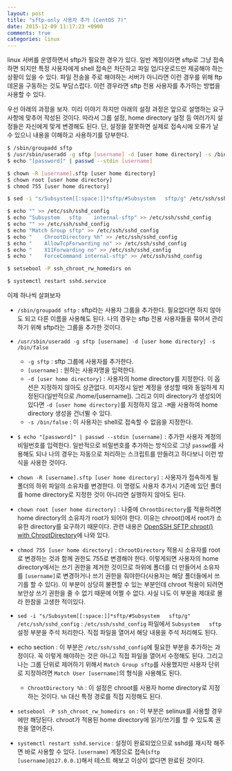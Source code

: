 ```yaml
---
layout: post
title: "sftp-only 사용자 추가 (CentOS 7)"
date: 2015-12-09 11:17:23 +0900
comments: true
categories: linux
---
```

linux 서버를 운영하면서 sftp가 필요한 경우가 있다. 일반 계정이라면 sftp로 그냥 접속하면 되지만 특정 사용자에게 shell 접속은 차단하고 파일 업/다운로드만 제공해야 하는 상황이 있을 수 있다. 파일 전송을 주로 해야하는 서버가 아니라면 이런 경우를 위해 ftp 데몬을 구동하는 것도 부담스럽다. 이런 경우라면 sftp 전용 사용자를 추가하는 방법을 사용할 수 있다.

우선 아래의 과정을 보자. 미리 이야기 하지만 아래의 설정 과정은 앞으로 설명하는 요구 사항에 맞추어 작성된 것이다. 따라서 그룹 설정, home directory 설정 등 여러가지 설정들은 자신에게 맞게 변경해도 된다. 단, 설정을 잘못하면 실제로 접속시에 오류가 날 수 있으니 내용을 이해하고 사용하기를 당부한다.

```bash
$ /sbin/groupadd sftp
$ /usr/sbin/useradd -g sftp [username] -d [user home directory] -s /bin/false
$ echo "[password]" | passwd --stdin [username]

$ chown -R [username].sftp [user home directory]
$ chown root [user home directory]
$ chmod 755 [user home directory]

$ sed -i "s/Subsystem[[:space:]]*sftp/#Subsystem   sftp/g" /etc/ssh/sshd_config

$ echo "" >> /etc/ssh/sshd_config
$ echo "Subsystem   sftp    internal-sftp" >> /etc/ssh/sshd_config
$ echo "" >> /etc/ssh/sshd_config
$ echo "Match Group sftp" >> /etc/ssh/sshd_config
$ echo "    ChrootDirectory %h" >> /etc/ssh/sshd_config
$ echo "    AllowTcpForwarding no" >> /etc/ssh/sshd_config
$ echo "    X11Forwarding no" >> /etc/ssh/sshd_config
$ echo "    ForceCommand internal-sftp" >> /etc/ssh/sshd_config

$ setsebool -P ssh_chroot_rw_homedirs on

$ systemctl restart sshd.service
```

이제 하나씩 살펴보자

* `/sbin/groupadd sftp` : sftp라는 사용자 그룹을 추가한다. 필요없다면 하지 않아도 되고 다른 이름을 사용해도 된다. 나의 경우는 sftp 전용 사용자들을 묶어서 관리하기 위해 sftp라는 그룹을 추가한 것이다.

* `/usr/sbin/useradd -g sftp [username] -d [user home directory] -s /bin/false`
  * `-g sftp` : sftp 그룹에 사용자를 추가한다.
  * `[username]` : 원하는 사용자명을 입력한다.
  * `-d [user home directory]` : 사용자의 home directory를 지정한다. 이 옵션은 지정하지 않아도 상관없다. 미지정시 일반 계정을 생성할 때와 동일하게 지정된다(일반적으로 /home/[username]).     그리고 이미 directory가 생성되어 있다면 `-d [user home directory]`를 지정하지 않고 `-M`을 사용하여 home directory 생성을 건너뛸 수 있다.
  * `-s /bin/false` : 이 사용자는 shell로 접속할 수 없음을 지정한다.


* `$ echo "[password]" | passwd --stdin [username]` : 추가한 사용자 계정의 비밀번호를 입력한다. 일반적으로 비밀번호를 추가하는 방식으로 그냥 `passwd`를 사용해도 되나 나의 경우는 자동으로 처리하는 스크립트를 만들려고 하다보니 이런 방식을 사용한 것이다.

* `chown -R [username].sftp [user home directory]` : 사용자가 접속하게 될 폴더의 하위 파일의 소유자를 변경한다. 이 명령도 사용자 추가시 기존에 있던 폴더를 home directory로 지정한 것이 아니라면 실행하지 않아도 된다.

* `chown root [user home directory]` : 나중에 `ChrootDirectory`를 적용하려면 home directory의 소유자가 root가 되어야 한다. 이유는 chroot()에서 root가 소유한 directory를 요구하기 때문이다. 관련 내용은 [OpenSSH SFTP chroot() with ChrootDirectory](https://www.debian-administration.org/article/590/OpenSSH_SFTP_chroot_with_ChrootDirectory)에 나와 있다.

* `chmod 755 [user home directory]` : `ChrootDirectory` 적용시 소유자를 root로 변경하는 것과 함께 권한도 755로 변경해야 한다. 이렇게되면 사용자의 home directory에서는 쓰기 권한을 제거한 것이므로 하위에 폴더를 더 만들어서 소유자를 `[username]`로 변경하거나 쓰기 권한을 줘야한다(사용자는 해당 폴더들에서 쓰기를 할 수 있다). 이 부분이 상당히 불편할 수 있는 부분인데 chroot 적용이 되려면 보안상 쓰기 권한을 줄 수 없기 때문에 어쩔 수 없다. 사실 나도 이 부분을 제대로 몰라 한참을 고생한 적이있다.

* `sed -i "s/Subsystem[[:space:]]*sftp/#Subsystem   sftp/g" /etc/ssh/sshd_config` : `/etc/ssh/sshd_config` 파일에서 `Subsystem   sftp` 설정 부분을 주석 처리한다. 직접 파일을 열어서 해당 내용을 주석 처리해도 된다.

* echo section : 이 부분은 `/etc/ssh/sshd_config`에 필요한 부분을 추가하는 과정이다. 꼭 이렇게 해야하는 것은 아니고 직접 파일을 열어서 수정해도 된다. 그리고 나는 그룹 단위로 제어하기 위해서 `Match Group sftp`를 사용했지만 사용자 단위로 지정하려면 `Match User [username]`의 형식을 사용해도 된다.
  * `ChrootDirectory %h` : 이 설정은 chroot를 사용자 home directory로 지정하는 것이다. `%h` 대신 특정 경로를 직접 지정해도 된다.


* `setsebool -P ssh_chroot_rw_homedirs on` : 이 부분은 selinux를 사용할 경우에만 해당된다. chroot가 적용된 home directory에 읽기/쓰기를 할 수 있도록 권한을 열어준다.

* `systemctl restart sshd.service` : 설정이 완료되었으므로 sshd를 재시작 해주면 바로 사용할 수 있다. `[username]` 계정으로 접속(`sftp [username]@127.0.0.1`)해서 테스트 해보고 이상이 없다면 완료된 것이다.
